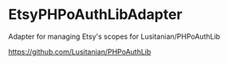 EtsyPHPoAuthLibAdapter
======================

Adapter for managing Etsy's scopes for Lusitanian/PHPoAuthLib


https://github.com/Lusitanian/PHPoAuthLib
